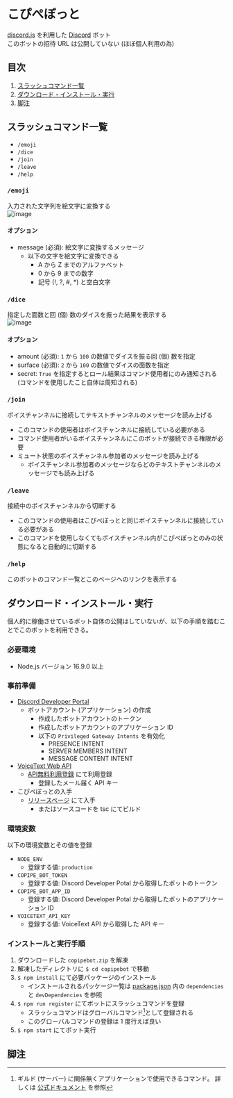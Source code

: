 # こぴぺぼっと
[discord.js](https://discord.js.org/) を利用した [Discord](https://discord.com/) ボット  
このボットの招待 URL は公開していない (ほぼ個人利用の為)


## 目次
1. [スラッシュコマンド一覧](#スラッシュコマンド一覧)
1. [ダウンロード・インストール・実行](#ダウンロード・インストール・実行)
1. [脚注](#脚注)


## スラッシュコマンド一覧
- `/emoji`
- `/dice`
- `/join`
- `/leave`
- `/help`

### `/emoji`
入力された文字列を絵文字に変換する  
![image](/uploads/74d5ff0eec782cad58bc923b66c5cb67/image.png)
#### オプション
- message (必須): 絵文字に変換するメッセージ
    - 以下の文字を絵文字に変換できる
        - A から Z までのアルファベット
        - 0 から 9 までの数字
        - 記号 (!, ?, #, *) と空白文字

### `/dice`
指定した面数と回 (個) 数のダイスを振った結果を表示する  
![image](/uploads/58278d9c2d83f45cf435ec0d2b1741d9/image.png)
#### オプション
- amount (必須): `1` から `100` の数値でダイスを振る回 (個) 数を指定
- surface (必須): `2` から `100` の数値でダイスの面数を指定
- secret: `True` を指定するとロール結果はコマンド使用者にのみ通知される
(コマンドを使用したこと自体は周知される)

### `/join`
ボイスチャンネルに接続してテキストチャンネルのメッセージを読み上げる
- このコマンドの使用者はボイスチャンネルに接続している必要がある
- コマンド使用者がいるボイスチャンネルにこのボットが接続できる権限が必要
- ミュート状態のボイスチャンネル参加者のメッセージを読み上げる
    - ボイスチャンネル参加者のメッセージならどのテキストチャンネルのメッセージでも読み上げる

### `/leave`
接続中のボイスチャンネルから切断する
- このコマンドの使用者はこぴぺぼっとと同じボイスチャンネルに接続している必要がある
- このコマンドを使用しなくてもボイスチャンネル内がこぴぺぼっとのみの状態になると自動的に切断する

### `/help`
このボットのコマンド一覧とこのページへのリンクを表示する


## ダウンロード・インストール・実行
個人的に稼働させているボット自体の公開はしていないが、以下の手順を踏むことでこのボットを利用できる。

### 必要環境
- Node.js バージョン 16.9.0 以上

### 事前準備
- [Discord Developer Portal](https://discord.com/developers/applications)
    - ボットアカウント (アプリケーション) の作成
        - 作成したボットアカウントのトークン
        - 作成したボットアカウントのアプリケーション ID
        - 以下の `Privileged Gateway Intents` を有効化
            - PRESENCE INTENT
            - SERVER MEMBERS INTENT
            - MESSAGE CONTENT INTENT
- [VoiceText Web API](https://cloud.voicetext.jp/webapi)
    - [API無料利用登録](https://cloud.voicetext.jp/webapi/api_keys/new) にて利用登録
        - 登録したメール届く API キー
- こぴぺぼっとの入手
    - [リリースページ](https://gitlab.com/S-Del_discordbot/copipebot/-/releases) にて入手
        - またはソースコードを tsc にてビルド

### 環境変数
以下の環境変数とその値を登録
- `NODE_ENV`
    - 登録する値: `production`
- `COPIPE_BOT_TOKEN`
    - 登録する値: Discord Developer Potal から取得したボットのトークン
- `COPIPE_BOT_APP_ID`
    - 登録する値: Discord Developer Potal から取得したボットのアプリケーション ID
- `VOICETEXT_API_KEY`
    - 登録する値: VoiceText API から取得した API キー

### インストールと実行手順
1. ダウンロードした `copipebot.zip` を解凍
1. 解凍したディレクトリに `$ cd copipebot` で移動
1. `$ npm install` にて必要パッケージのインストール
    - インストールされるパッケージ一覧は [package.json](
        https://gitlab.com/S-Del_discordbot/copipebot/-/blob/develop/package.json
    ) 内の `dependencies` と `devDependencies` を参照
1. `$ npm run register` にてボットにスラッシュコマンドを登録
    - スラッシュコマンドはグローバルコマンド[^1]として登録される
    - このグローバルコマンドの登録は 1 度行えば良い
1. `$ npm start` にてボット実行


## 脚注
[^1]: ギルド (サーバー) に関係無くアプリケーションで使用できるコマンド。
詳しくは [公式ドキュメント](
    https://discord.com/developers/docs/interactions/application-commands#making-a-global-command
) を参照
